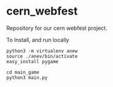 # cern_webfest
Repository for our cern webfest project. 

To Install, and run locally
```
python3 -m virtualenv anew
source ./anev/bin/activate
easy_install pygame

cd main_game
python3 main.py
```
